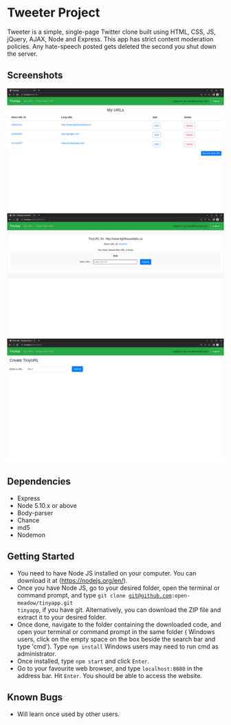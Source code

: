 # Tweeter Project

Tweeter is a simple, single-page Twitter clone built using HTML, CSS, JS, jQuery, AJAX, Node and Express.
This app has strict content moderation policies. Any hate-speech posted gets deleted the second you shut down the server.

## Screenshots
!["Screenshot of Page in Desktop View"](https://github.com/open-meadow/tinyapp/blob/master/docs/urls-page.png)
!["Screenshot of Page in Mobile View"](https://github.com/open-meadow/tinyapp/blob/master/docs/single-url-page.png)
!["Screenshot of Scroll-to-Top button"](https://github.com/open-meadow/tinyapp/blob/master/docs/create-new-url-page.png)

## Dependencies

- Express
- Node 5.10.x or above
- Body-parser
- Chance
- md5
- Nodemon

## Getting Started

- You need to have Node JS installed on your computer. You can download it at (https://nodejs.org/en/).
- Once you have Node JS, go to your desired folder, open the terminal or command prompt, and type <code>git clone git@github.com:open-meadow/tinyapp.git tinyapp</code>, if you have git. Alternatively, you can download the ZIP file and extract it to your desired folder.
- Once done, navigate to the folder containing the downloaded code, and open your terminal or command prompt in the same folder ( Windows users, click on the empty space on the box beside the search bar and type 'cmd'). Type `npm install` Windows users may need to run cmd as administrator.
- Once installed, type `npm start` and click `Enter`.
- Go to your favourite web browser, and type `localhost:8080` in the address bar. Hit `Enter`. You should be able to access the website.

## Known Bugs

- Will learn once used by other users. 

